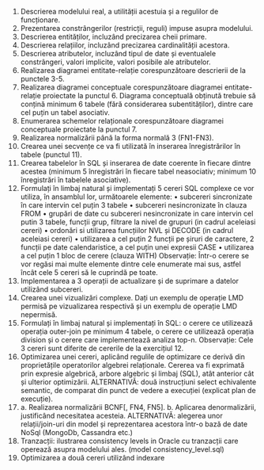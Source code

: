 1. Descrierea modelului real, a utilității acestuia și a regulilor de funcționare.
2. Prezentarea constrângerilor (restricții, reguli) impuse asupra modelului.
3. Descrierea entităților, incluzând precizarea cheii primare.
4. Descrierea relațiilor, incluzând precizarea cardinalității acestora.
5. Descrierea atributelor, incluzând tipul de date și eventualele constrângeri, valori implicite, valori posibile ale atributelor.
6. Realizarea diagramei entitate-relație corespunzătoare descrierii de la punctele 3-5.
7. Realizarea diagramei conceptuale corespunzătoare diagramei entitate-relație proiectate la punctul 6. Diagrama conceptuală obținută trebuie să conțină minimum 6 tabele (fără considerarea subentităților), dintre care cel puțin un tabel asociativ.
8. Enumerarea schemelor relaționale corespunzătoare diagramei conceptuale proiectate la punctul 7.
9. Realizarea normalizării până la forma normală 3 (FN1-FN3).
10. Crearea unei secvențe ce va fi utilizată în inserarea înregistrărilor în tabele (punctul 11).
11. Crearea tabelelor în SQL și inserarea de date coerente în fiecare dintre acestea (minimum 5 înregistrări în fiecare tabel neasociativ; minimum 10 înregistrări în tabelele asociative).
12. Formulați în limbaj natural și implementați 5 cereri SQL complexe ce vor utiliza, în ansamblul lor, următoarele elemente:
• subcereri sincronizate în care intervin cel puțin 3 tabele
• subcereri nesincronizate în clauza FROM
• grupări de date cu subcereri nesincronizate in care intervin cel putin 3 tabele, funcții grup, filtrare la nivel de grupuri (in cadrul aceleiasi cereri)
• ordonări si utilizarea funcțiilor NVL și DECODE (in cadrul aceleiasi cereri)
• utilizarea a cel puțin 2 funcții pe șiruri de caractere, 2 funcții pe date calendaristice, a cel puțin unei expresii CASE
• utilizarea a cel puțin 1 bloc de cerere (clauza WITH)
Observație: Într-o cerere se vor regăsi mai multe elemente dintre cele enumerate mai sus, astfel încât cele 5 cereri să le cuprindă pe toate.
13. Implementarea a 3 operații de actualizare și de suprimare a datelor utilizând subcereri.
14. Crearea unei vizualizări complexe. Dați un exemplu de operație LMD permisă pe vizualizarea respectivă și un exemplu de operație LMD nepermisă.
15. Formulați în limbaj natural și implementați în SQL: o cerere ce utilizează operația outer-join pe minimum 4 tabele, o cerere ce utilizează operația division și o cerere care implementează analiza top-n.
Observație: Cele 3 cereri sunt diferite de cererile de la exercițiul 12.
16. Optimizarea unei cereri, aplicând regulile de optimizare ce derivă din proprietățile operatorilor algebrei relaționale. Cererea va fi exprimată prin expresie algebrică, arbore algebric și limbaj (SQL), atât anterior cât și ulterior optimizării. ALTERNATIVĂ: două instrucțiuni select echivalente semantic, de comparat din punct de vedere a execuției (explicat plan de execuție).
17. a. Realizarea normalizării BCNF[, FN4, FN5].
b. Aplicarea denormalizării, justificând necesitatea acesteia. ALTERNATIVĂ: alegerea unor relații/join-uri din model și reprezentarea acestora într-o bază de date NoSql (MongoDb, Cassandra etc.)
18. Tranzacții: ilustrarea consistency levels in Oracle cu tranzacții care operează asupra modelului ales. (model consistency_level.sql)
19. Optimizarea a două cereri utilizând indexare